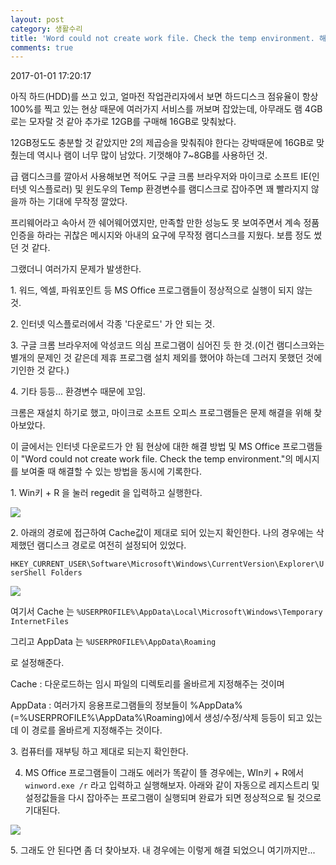 ```yaml
---
layout: post
category: 생활수리
title: 'Word could not create work file. Check the temp environment. 해결방법'
comments: true
---
```



2017-01-01 17:20:17


아직 하드(HDD)를 쓰고 있고, 얼마전 작업관리자에서 보면 하드디스크 점유율이 항상 100%를 찍고 있는 현상 때문에 여러가지 서비스를 꺼보며 잡았는데, 아무래도 램 4GB로는 모자랄 것 같아 추가로 12GB를 구매해 16GB로 맞춰놨다.

12GB정도도 충분할 것 같았지만 2의 제곱승을 맞춰줘야 한다는 강박때문에 16GB로 맞췄는데 역시나 램이 너무 많이 남았다. 기껏해야 7~8GB를 사용하던 것.

급 램디스크를 깔아서 사용해보면 적어도 구글 크롬 브라우저와 마이크로 소프트 IE(인터넷 익스플로러) 및 윈도우의 Temp 환경변수를
램디스크로 잡아주면 꽤 빨라지지 않을까 하는 기대에 무작정 깔았다.

프리웨어라고 속아서 깐 쉐어웨어였지만, 만족할 만한 성능도 못 보여주면서 계속 정품인증을 하라는 귀찮은 메시지와 아내의 요구에 무작정
램디스크를 지웠다. 보름 정도 썼던 것 같다.

그랬더니 여러가지 문제가 발생한다.



1\. 워드, 엑셀, 파워포인트 등 MS Office 프로그램들이 정상적으로 실행이 되지 않는 것.

2\. 인터넷 익스플로러에서 각종 '다운로드' 가 안 되는 것.

3\. 구글 크롬 브라우저에 악성코드 의심 프로그램이 심어진 듯 한 것.(이건 램디스크와는 별개의 문제인 것 같은데 제휴 프로그램 설치
제외를 했어야 하는데 그러지 못했던 것에 기인한 것 같다.)

4\. 기타 등등... 환경변수 때문에 꼬임.



크롬은 재설치 하기로 했고, 마이크로 소프트 오피스 프로그램들은 문제 해결을 위해 찾아보았다.



이 글에서는 인터넷 다운로드가 안 됨 현상에 대한 해결 방법 및 MS Office 프로그램들이 "Word could not create
work file. Check the temp environment."의 메시지를 보여줄 때 해결할 수 있는 방법을 동시에 기록한다.



1\. Win키 + R 을 눌러 regedit 을 입력하고 실행한다.

![][link0]

2\. 아래의 경로에 접근하여 Cache값이 제대로 되어 있는지 확인한다. 나의 경우에는 삭제했던 램디스크 경로로 여전히 설정되어 있었다.

`HKEY_CURRENT_USER\Software\Microsoft\Windows\CurrentVersion\Explorer\UserShell Folders`

![][link1]



여기서 Cache 는 `%USERPROFILE%\AppData\Local\Microsoft\Windows\Temporary InternetFiles`

그리고 AppData 는 `%USERPROFILE%\AppData\Roaming`

로 설정해준다.



Cache : 다운로드하는 임시 파일의 디렉토리를 올바르게 지정해주는 것이며

AppData : 여러가지 응용프로그램들의 정보들이 %AppData%(=%USERPROFILE%\AppData%\Roaming)에서
생성/수정/삭제 등등이 되고 있는데 이 경로를 올바르게 지정해주는 것이다.



3\. 컴퓨터를 재부팅 하고 제대로 되는지 확인한다.



4. MS Office 프로그램들이 그래도 에러가 똑같이 뜰 경우에는, WIn키 + R에서 `winword.exe /r` 라고 입력하고 실행해보자. 아래와 같이 자동으로 레지스트리 및 설정값들을 다시 잡아주는 프로그램이 실행되며 완료가 되면 정상적으로 될 것으로 기대된다.

![][link2]





5\. 그래도 안 된다면 좀 더 찾아보자. 내 경우에는 이렇게 해결 되었으니 여기까지만...


[link0]:https://t1.daumcdn.net/cfile/tistory/2266DA4A5868B9EE1B
[link1]:https://t1.daumcdn.net/cfile/tistory/27326D4F5868BA4C15
[link2]:https://t1.daumcdn.net/cfile/tistory/21021A4A5868BBB80C
